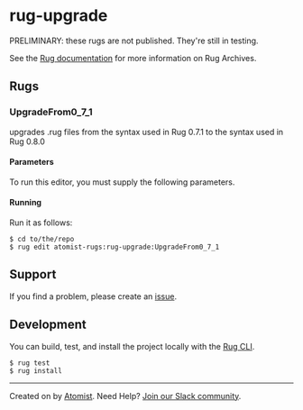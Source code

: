 # rug-upgrade

PRELIMINARY: these rugs are not published. They're still in testing.

See the [Rug documentation][rug] for more information on Rug Archives.

[rug]: http://docs.atomist.com/

## Rugs

### UpgradeFrom0_7_1

upgrades .rug files from the syntax used in Rug 0.7.1 to the syntax used in Rug 0.8.0


#### Parameters

To run this editor, you must supply the following parameters.

#### Running

Run it as follows:

```
$ cd to/the/repo
$ rug edit atomist-rugs:rug-upgrade:UpgradeFrom0_7_1 
```

## Support

If you find a problem, please create an [issue][].

[issue]: https://github.com/mygroup/rug-upgrade/issues

## Development

You can build, test, and install the project locally with
the [Rug CLI][cli].

[cli]: https://github.com/atomist/rug-cli

```
$ rug test
$ rug install
```

---
Created on  by [Atomist][atomist].
Need Help? [Join our Slack community][slack].

[atomist]: https://www.atomist.com/
[slack]: https://join.atomist.com/
